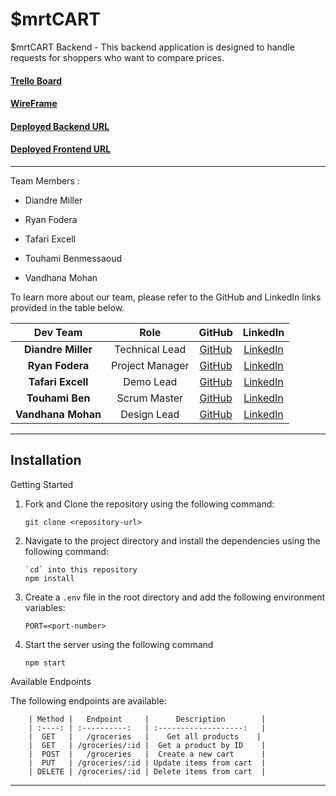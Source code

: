 # $mrtCART

$mrtCART Backend - This backend application is designed to handle requests for shoppers who want to compare prices.

#### [Trello Board](https://)

#### [WireFrame](https://)

#### [Deployed Backend URL](https://)

#### [Deployed Frontend URL](https://)

---

Team Members :

- Diandre Miller

- Ryan Fodera

- Tafari Excell

- Touhami Benmessaoud

- Vandhana Mohan

To learn more about our team, please refer to the GitHub and LinkedIn links provided in the table below.

|      Dev Team      |      Role       |                   GitHub                    |                                LinkedIn                                |
| :----------------: | :-------------: | :-----------------------------------------: | :--------------------------------------------------------------------: |
| **Diandre Miller** | Technical Lead  | [GitHub](https://github.com/DiandreMiller)  |        [LinkedIn](https://www.linkedin.com/in/diandre-miller/)         |
|  **Ryan Fodera**   | Project Manager |   [GitHub](https://github.com/ryanfodera)   |          [LinkedIn](https://www.linkedin.com/in/ryan-fodera/)          |
| **Tafari Excell**  |    Demo Lead    |   [GitHub](https://github.com/Tafarigit)    |      [LinkedIn](https://www.linkedin.com/in/tafari-e-7a5554110/)       |
|  **Touhami Ben**   |  Scrum Master   |  [GitHub](https://github.com/touhami-ben)   | [LinkedIn](https://www.linkedin.com/in/touhami-benmessaoud-aaa072259/) |
| **Vandhana Mohan** |   Design Lead   | [GitHub](https://github.com/Vandhana-Mohan) |         [LinkedIn](https://www.linkedin.com/in/vandhanamohan/)         |

---

## Installation

Getting Started

1. Fork and Clone the repository using the following command:

   ```
   git clone <repository-url>
   ```

2. Navigate to the project directory and install the dependencies using the following command:

   ```
   `cd` into this repository
   npm install
   ```

3. Create a `.env` file in the root directory and add the following environment variables:

   ```
   PORT=<port-number>
   ```

4. Start the server using the following command

   ```
   npm start
   ```

Available Endpoints

The following endpoints are available:

        | Method |   Endpoint     |      Description        |
        | :----: | :----------:   | :-------------------:   |
        |  GET   |   /groceries   |    Get all products    |
        |  GET   | /groceries/:id |  Get a product by ID    |
        |  POST  |   /groceries   |  Create a new cart      |
        |  PUT   | /groceries/:id | Update items from cart  |
        | DELETE | /groceries/:id | Delete items from cart  |

---
